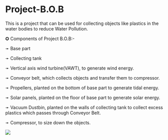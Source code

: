 # Project-B.O.B
This is a project that can be used for collecting objects like plastics in the water bodies to reduce Water Pollution.

✪ Components of Project B.O.B:-

➛ Base part

➛ Collecting tank

➛ Vertical axis wind turbine(VAWT), to generate wind energy.

➛ Conveyor belt, which collects objects and transfer them to compressor.

➛ Propellers, planted on the bottom of base part to generate tidal energy.

➛ Solar panels, planted on the floor of base part to generate solar energy.

➛ Vacuum Dustbin, planted on the walls of collecting tank to collect excess plastics which passes through Conveyor Belt.

➛ Compressor, to size down the objects.

![](Assembly.gif)
